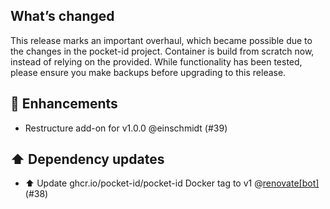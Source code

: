 ## What’s changed

This release marks an important overhaul, which became possible due to the changes in the pocket-id project.
Container is build from scratch now, instead of relying on the provided.
While functionality has been tested, please ensure you make backups before upgrading to this release.

## 🚀 Enhancements

- Restructure add-on for v1.0.0 @einschmidt (#39)

## ⬆️ Dependency updates

- ⬆️ Update ghcr.io/pocket-id/pocket-id Docker tag to v1 @[renovate[bot]](https://github.com/apps/renovate) (#38)
